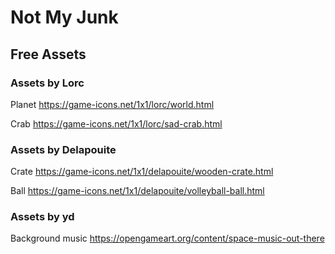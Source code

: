 # Not My Junk

## Free Assets
### Assets by Lorc
Planet https://game-icons.net/1x1/lorc/world.html

Crab https://game-icons.net/1x1/lorc/sad-crab.html

### Assets by Delapouite
Crate https://game-icons.net/1x1/delapouite/wooden-crate.html

Ball https://game-icons.net/1x1/delapouite/volleyball-ball.html

### Assets by yd
Background music https://opengameart.org/content/space-music-out-there
